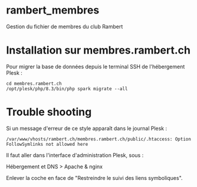 # rambert_membres
Gestion du fichier de membres du club Rambert

# Installation sur membres.rambert.ch
Pour migrer la base de données depuis le terminal SSH de l'hébergement Plesk :
```
cd membres.rambert.ch
/opt/plesk/php/8.3/bin/php spark migrate --all
```

# Trouble shooting
Si un message d'erreur de ce style apparaît dans le journal Plesk :
```
/var/www/vhosts/rambert.ch/membres.rambert.ch/public/.htaccess: Option FollowSymlinks not allowed here
```
Il faut aller dans l'interface d'administration Plesk, sous :

Hébergement et DNS > Apache & nginx

Enlever la coche en face de "Restreindre le suivi des liens symboliques".